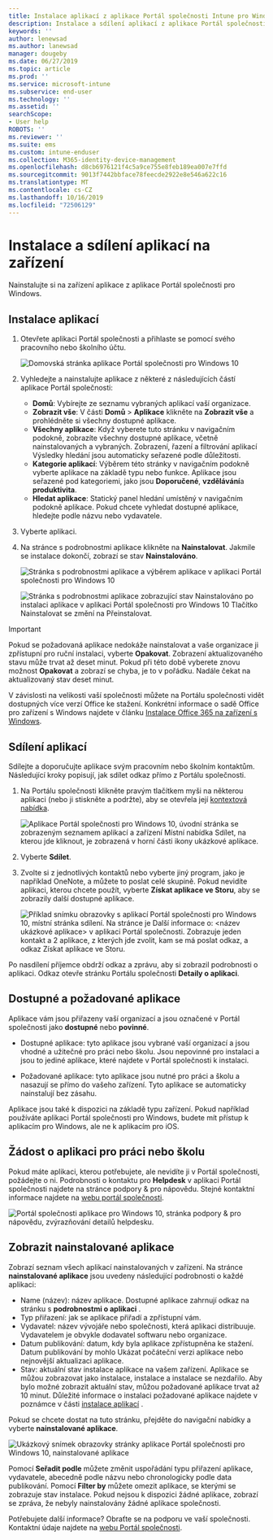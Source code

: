 ```yaml
---
title: Instalace aplikací z aplikace Portál společnosti Intune pro Windows
description: Instalace a sdílení aplikací z aplikace Portál společnosti pro Windows
keywords: ''
author: lenewsad
ms.author: lanewsad
manager: dougeby
ms.date: 06/27/2019
ms.topic: article
ms.prod: ''
ms.service: microsoft-intune
ms.subservice: end-user
ms.technology: ''
ms.assetid: ''
searchScope:
- User help
ROBOTS: ''
ms.reviewer: ''
ms.suite: ems
ms.custom: intune-enduser
ms.collection: M365-identity-device-management
ms.openlocfilehash: d8cb6976121f4c5a9ce755e8feb189ea007e7ffd
ms.sourcegitcommit: 9013f7442bbface78feecde2922e8e546a622c16
ms.translationtype: MT
ms.contentlocale: cs-CZ
ms.lasthandoff: 10/16/2019
ms.locfileid: "72506129"
---
```

# <a name="install-and-share-apps-on-your-device"></a>Instalace a sdílení aplikací na zařízení

Nainstalujte si na zařízení aplikace z aplikace Portál společnosti pro Windows.

## <a name="install-apps"></a>Instalace aplikací

1. Otevřete aplikaci Portál společnosti a přihlaste se pomocí svého pracovního nebo školního účtu.  

    ![Domovská stránka aplikace Portál společnosti pro Windows 10](./media/RS1_AppDetailsPage_Installed_03.png)
2. Vyhledejte a nainstalujte aplikace z některé z následujících částí aplikace Portál společnosti:  

    * **Domů**: Vybírejte ze seznamu vybraných aplikací vaší organizace.  
    * **Zobrazit vše**: V části **Domů** > **Aplikace** klikněte na **Zobrazit vše** a prohlédněte si všechny dostupné aplikace.  
    * **Všechny aplikace**: Když vyberete tuto stránku v navigačním podokně, zobrazíte všechny dostupné aplikace, včetně nainstalovaných a vybraných. Zobrazení, řazení a filtrování aplikací Výsledky hledání jsou automaticky seřazené podle důležitosti.  
    * **Kategorie aplikací**: Výběrem této stránky v navigačním podokně vyberte aplikace na základě typu nebo funkce. Aplikace jsou seřazené pod kategoriemi, jako jsou **Doporučené**, **vzdělávání**a **produktivita**.  
    * **Hledat aplikace**: Statický panel hledání umístěný v navigačním podokně aplikace.  Pokud chcete vyhledat dostupné aplikace, hledejte podle názvu nebo vydavatele.  

3. Vyberte aplikaci.   
4. Na stránce s podrobnostmi aplikace klikněte na **Nainstalovat**. Jakmile se instalace dokončí, zobrazí se stav **Nainstalováno**.  

    ![Stránka s podrobnostmi aplikace a výběrem aplikace v aplikaci Portál společnosti pro Windows 10](./media/RS1_AppDetailsPage_Installed_02.png)  
    
    ![Stránka s podrobnostmi aplikace zobrazující stav Nainstalováno po instalaci aplikace v aplikaci Portál společnosti pro Windows 10 Tlačítko Nainstalovat se změní na Přeinstalovat.](./media/RS1_AppDetailsPage_Installed_01.png)    

> [!IMPORTANT]
> Pokud se požadovaná aplikace nedokáže nainstalovat a vaše organizace ji zpřístupní pro ruční instalaci, vyberte **Opakovat**. Zobrazení aktualizovaného stavu může trvat až deset minut. Pokud při této době vyberete znovu možnost **Opakovat** a zobrazí se chyba, je to v pořádku. Nadále čekat na aktualizovaný stav deset minut.   

V závislosti na velikosti vaší společnosti můžete na Portálu společnosti vidět dostupných více verzí Office ke stažení. Konkrétní informace o sadě Office pro zařízení s Windows najdete v článku [Instalace Office 365 na zařízení s Windows](./install-office-windows.md).

## <a name="share-apps"></a>Sdílení aplikací  
Sdílejte a doporučujte aplikace svým pracovním nebo školním kontaktům. Následující kroky popisují, jak sdílet odkaz přímo z Portálu společnosti.

1. Na Portálu společnosti klikněte pravým tlačítkem myši na některou aplikaci (nebo ji stiskněte a podržte), aby se otevřela její [kontextová nabídka](https://docs.microsoft.com//windows/uwp/design/controls-and-patterns/menus).  

    ![Aplikace Portál společnosti pro Windows 10, úvodní stránka se zobrazeným seznamem aplikací a zařízení Místní nabídka Sdílet, na kterou jde kliknout, je zobrazená v horní části ikony ukázkové aplikace. ](./media/1808_ShareContext_CP_Windows.png)  

2. Vyberte **Sdílet**.
3. Zvolte si z jednotlivých kontaktů nebo vyberte jiný program, jako je například OneNote, a můžete to poslat celé skupině. Pokud nevidíte aplikaci, kterou chcete použít, vyberte **Získat aplikace ve Storu**, aby se zobrazily další dostupné aplikace.  

    ![Příklad snímku obrazovky s aplikací Portál společnosti pro Windows 10, místní stránka sdílení. Na stránce je Další informace o: <název ukázkové aplikace> v aplikaci Portál společnosti. Zobrazuje jeden kontakt a 2 aplikace, z kterých jde zvolit, kam se má poslat odkaz, a odkaz Získat aplikace ve Storu. ](./media/1808_ShareApps_CP_Windows.png) 

Po nasdílení příjemce obdrží odkaz a zprávu, aby si zobrazil podrobnosti o aplikaci. Odkaz otevře stránku Portálu společnosti **Detaily o aplikaci**. 

## <a name="available-and-required-apps"></a>Dostupné a požadované aplikace
Aplikace vám jsou přiřazeny vaší organizací a jsou označené v Portál společnosti jako **dostupné** nebo **povinné**. 

* Dostupné aplikace: tyto aplikace jsou vybrané vaší organizací a jsou vhodné a užitečné pro práci nebo školu. Jsou nepovinné pro instalaci a jsou to jediné aplikace, které najdete v Portál společnosti k instalaci. 

* Požadované aplikace: tyto aplikace jsou nutné pro práci a školu a nasazují se přímo do vašeho zařízení. Tyto aplikace se automaticky nainstalují bez zásahu. 

Aplikace jsou také k dispozici na základě typu zařízení. Pokud například používáte aplikaci Portál společnosti pro Windows, budete mít přístup k aplikacím pro Windows, ale ne k aplikacím pro iOS.

## <a name="request-an-app-for-work-or-school"></a>Žádost o aplikaci pro práci nebo školu  
Pokud máte aplikaci, kterou potřebujete, ale nevidíte ji v Portál společnosti, požádejte o ni. Podrobnosti o kontaktu pro **Helpdesk** v aplikaci Portál společnosti najdete na stránce podpory & pro nápovědu. Stejné kontaktní informace najdete na [webu portál společnosti](https://go.microsoft.com/fwlink/?linkid=2010980).    

  ![Portál společnosti aplikace pro Windows 10, stránka podpory & pro nápovědu, zvýrazňování detailů helpdesku. ](./media/1812_UCP_Help_Support_helpdesk.png)  

## <a name="view-installed-apps"></a>Zobrazit nainstalované aplikace  
Zobrazí seznam všech aplikací nainstalovaných v zařízení. Na stránce **nainstalované aplikace** jsou uvedeny následující podrobnosti o každé aplikaci:

* Name (název): název aplikace. Dostupné aplikace zahrnují odkaz na stránku s **podrobnostmi o aplikaci** .
* Typ přiřazení: jak se aplikace přiřadí a zpřístupní vám. 
* Vydavatel: název vývojáře nebo společnosti, která aplikaci distribuuje. Vydavatelem je obvykle dodavatel softwaru nebo organizace.  
* Datum publikování: datum, kdy byla aplikace zpřístupněna ke stažení. Datum publikování by mohlo Ukázat počáteční verzi aplikace nebo nejnovější aktualizaci aplikace.
* Stav: aktuální stav instalace aplikace na vašem zařízení. Aplikace se můžou zobrazovat jako instalace, instalace a instalace se nezdařilo. Aby bylo možné zobrazit aktuální stav, můžou požadované aplikace trvat až 10 minut. Důležité informace o instalaci požadované aplikace najdete v poznámce v části [instalace aplikací](#install-apps) . 

Pokud se chcete dostat na tuto stránku, přejděte do navigační nabídky a vyberte **nainstalované aplikace**. 

  ![Ukázkový snímek obrazovky stránky aplikace Portál společnosti pro Windows 10, nainstalované aplikace ](./media/installed-apps-cp-1906.png)  


Pomocí **Seřadit podle** můžete změnit uspořádání typu přiřazení aplikace, vydavatele, abecedně podle názvu nebo chronologicky podle data publikování. Pomocí **Filter by** můžete omezit aplikace, se kterými se zobrazuje stav instalace.  Pokud nejsou k dispozici žádné aplikace, zobrazí se zpráva, že nebyly nainstalovány žádné aplikace společnosti.  

Potřebujete další informace? Obraťte se na podporu ve vaší společnosti. Kontaktní údaje najdete na [webu Portál společnosti](https://go.microsoft.com/fwlink/?linkid=2010980).  
